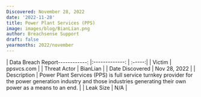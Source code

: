 ```yaml
---
Discovered: November 28, 2022
date: '2022-11-28'
title: Power Plant Services (PPS)
image: images/blog/BianLian.png
author: Breachsense Support
draft: false
yearmonths: 2022/november
---
```


| Data Breach Report------------:     |:-------------:    | :-----:|
| Victim      | ppsvcs.com      | 
| Threat Actor      | BianLian      | 
| Date Discovered      | Nov 28, 2022      | 
| Description      | Power Plant Services (PPS) is full service turnkey provider for the power generation industry and those industries generating their own power as a means to an end.      | 
| Leak Size      | N/A      | 

